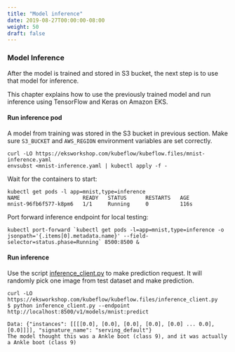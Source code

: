 ```yaml
---
title: "Model inference"
date: 2019-08-27T00:00:00-08:00
weight: 50
draft: false
---
```


### Model Inference

After the model is trained and stored in S3 bucket, the next step is to use that model for inference.

This chapter explains how to use the previously trained model and run inference using TensorFlow and Keras on Amazon EKS.

#### Run inference pod

A model from training was stored in the S3 bucket in previous section. Make sure `S3_BUCKET` and `AWS_REGION` environment variables are set correctly.

```
curl -LO https://eksworkshop.com/kubeflow/kubeflow.files/mnist-inference.yaml
envsubst <mnist-inference.yaml | kubectl apply -f -
```

Wait for the containers to start:

```
kubectl get pods -l app=mnist,type=inference
NAME                    READY   STATUS      RESTARTS   AGE
mnist-96fb6f577-k8pm6   1/1     Running     0          116s
```

Port forward inference endpoint for local testing:

```
kubectl port-forward `kubectl get pods -l=app=mnist,type=inference -o jsonpath='{.items[0].metadata.name}' --field-selector=status.phase=Running` 8500:8500 &
```

#### Run inference

Use the script [inference_client.py](/kubeflow/kubeflow.files/inference_client.py) to make prediction request. It will randomly pick one image from test dataset and make prediction.

```
curl -LO https://eksworkshop.com/kubeflow/kubeflow.files/inference_client.py
$ python inference_client.py --endpoint http://localhost:8500/v1/models/mnist:predict

Data: {"instances": [[[[0.0], [0.0], [0.0], [0.0], [0.0] ... 0.0], [0.0]]]], "signature_name": "serving_default"}
The model thought this was a Ankle boot (class 9), and it was actually a Ankle boot (class 9)
```
